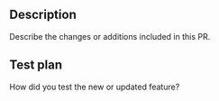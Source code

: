 ## Description 

Describe the changes or additions included in this PR.

## Test plan 

How did you test the new or updated feature?